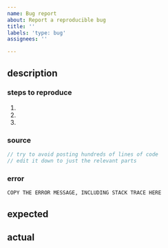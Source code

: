 ```yaml
---
name: Bug report
about: Report a reproducible bug
title: ''
labels: 'type: bug'
assignees: ''

---
```


<!-- BEFORE YOU SUBMIT...

* read the [Contributor Guide](https://github.com/citycide/trilogy/blob/master/contributing.md)
* make sure the issue isn't already [being tracked](https://github.com/citycide/trilogy/issues)
* should be reproducible with the latest version of trilogy

You should always include as much information as possible about the problem -
help maintainers and contributors help you back:

* relevant error messages ( including stack traces )
* any uncommon or "abnormal" environment configurations
* link to a [minimal reproducible](https://stackoverflow.com/help/mcve) case, ie. a GitHub repo
  ( this is the fastest way to a solution! )

If a section below isn't relevant feel free to get rid of it, but be
prepared to provide more information if necessary.

-->

## description

<!-- Please provide **as much relevant information as possible.** -->

### steps to reproduce

1.
2.
3.

### source

```js
// try to avoid posting hundreds of lines of code
// edit it down to just the relevant parts
```

### error

```
COPY THE ERROR MESSAGE, INCLUDING STACK TRACE HERE
```

## expected

<!-- What should happen in this situation? -->

## actual

<!-- What happened that's considered unexpected? -->
